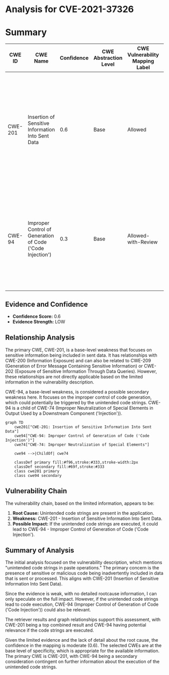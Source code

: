 # Analysis for CVE-2021-37326

# Summary
| CWE ID | CWE Name | Confidence | CWE Abstraction Level | CWE Vulnerability Mapping Label | CWE-Vulnerability Mapping Notes |
|---|---|---|---|---|---|
| CWE-201 | Insertion of Sensitive Information Into Sent Data | 0.6 | Base | Allowed | Primary CWE. The vulnerability involves unintended code strings being included in paste operations, which can be seen as a form of sensitive information being inserted into sent data. |
| CWE-94 | Improper Control of Generation of Code ('Code Injection') | 0.3 | Base | Allowed-with-Review | Secondary CWE. The unintended code strings in paste operations might lead to the execution of unintended code, but this is speculative based on the limited evidence. |

## Evidence and Confidence

*   **Confidence Score:** 0.6
*   **Evidence Strength:** LOW

## Relationship Analysis
The primary CWE, CWE-201, is a base-level weakness that focuses on sensitive information being included in sent data. It has relationships with CWE-200 (Information Exposure) and can also be related to CWE-209 (Generation of Error Message Containing Sensitive Information) or CWE-202 (Exposure of Sensitive Information Through Data Queries). However, these relationships are not directly applicable based on the limited information in the vulnerability description.

CWE-94, a base-level weakness, is considered a possible secondary weakness here. It focuses on the improper control of code generation, which could potentially be triggered by the unintended code strings. CWE-94 is a child of CWE-74 (Improper Neutralization of Special Elements in Output Used by a Downstream Component ('Injection')).

```mermaid
graph TD
    cwe201["CWE-201: Insertion of Sensitive Information Into Sent Data"]
    cwe94["CWE-94: Improper Control of Generation of Code ('Code Injection')"]
    cwe74["CWE-74: Improper Neutralization of Special Elements"]

    cwe94 -->|ChildOf| cwe74

    classDef primary fill:#f96,stroke:#333,stroke-width:2px
    classDef secondary fill:#69f,stroke:#333
    class cwe201 primary
    class cwe94 secondary
```

## Vulnerability Chain
The vulnerability chain, based on the limited information, appears to be:
1.  **Root Cause:** Unintended code strings are present in the application.
2.  **Weakness:** CWE-201 - Insertion of Sensitive Information Into Sent Data.
3.  **Possible Impact:** If the unintended code strings are executed, it could lead to CWE-94 - Improper Control of Generation of Code ('Code Injection').

## Summary of Analysis
The initial analysis focused on the vulnerability description, which mentions "unintended code strings in paste operations." The primary concern is the presence of sensitive or malicious code being inadvertently included in data that is sent or processed. This aligns with CWE-201 (Insertion of Sensitive Information Into Sent Data).

Since the evidence is weak, with no detailed rootcause information, I can only speculate on the full impact. However, if the unintended code strings lead to code execution, CWE-94 (Improper Control of Generation of Code ('Code Injection')) could also be relevant.

The retriever results and graph relationships support this assessment, with CWE-201 being a top combined result and CWE-94 having potential relevance if the code strings are executed.

Given the limited evidence and the lack of detail about the root cause, the confidence in the mapping is moderate (0.6).
The selected CWEs are at the base level of specificity, which is appropriate for the available information.
The primary CWE is CWE-201, with CWE-94 being a secondary consideration contingent on further information about the execution of the unintended code strings.